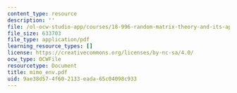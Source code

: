 ```yaml
---
content_type: resource
description: ''
file: /ol-ocw-studio-app/courses/18-996-random-matrix-theory-and-its-applications-spring-2004/9ae38d574f602133eada65c04098c933_mimo_env.pdf
file_size: 633703
file_type: application/pdf
learning_resource_types: []
license: https://creativecommons.org/licenses/by-nc-sa/4.0/
ocw_type: OCWFile
resourcetype: Document
title: mimo_env.pdf
uid: 9ae38d57-4f60-2133-eada-65c04098c933
---
```

